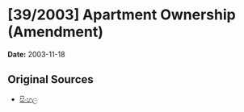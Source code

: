 # [39/2003] Apartment Ownership (Amendment)

**Date:** 2003-11-18

## Original Sources

- [සිංහල](https://documents.gov.lk/view/acts/2003/11/39-2003_S.pdf)
